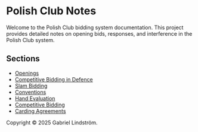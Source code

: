 # Polish Club Notes

Welcome to the Polish Club bidding system documentation. This project provides detailed notes on opening bids, responses, and interference in the Polish Club system.

## Sections
- [Openings](openings/openings.md)
- [Competitive Bidding in Defence](competitive-bidding/overview.md)
- [Slam Bidding](slam-bidding.md)
- [Conventions](conventions/overview.md)
- [Hand Evaluation](hand-evaluation.md)
- [Competitive Bidding](competitive-bidding.md)
- [Carding Agreements](carding-agreements.md)

Copyright © 2025 Gabriel Lindström.